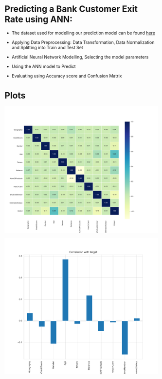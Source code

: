 # Predicting a Bank Customer Exit Rate using ANN:

* The dataset used for modelling our prediction model can be found [here](https://github.com/srikanthv0610/Artificial-Neural-Network_Predicting-BankCustomer-ExitRate/tree/main/Dataset)

* Applying Data Preprocessing: Data Transformation, Data Normalization and Splitting into Train and Test Set

* Artificial Neural Network Modelling, Selecting the model parameters

* Using the ANN model to Predict

* Evaluating using Accuracy score and Confusion Matrix

# Plots

![Heatmap](https://github.com/srikanthv0610/Artificial-Neural-Network_Predicting-BankCustomer-ExitRate/blob/main/Plots/Correlation.png)



![Correlation](https://github.com/srikanthv0610/Artificial-Neural-Network_Predicting-BankCustomer-ExitRate/blob/main/Plots/Correlation_with_target.png)

